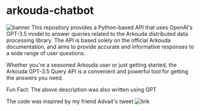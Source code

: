 # arkouda-chatbot
![banner](https://github.com/narenkhatwani/arkouda-chatbot/blob/main/resources/image.png)
This repository provides a Python-based API that uses OpenAI's GPT-3.5 model to answer queries related to the Arkouda distributed data processing library. The API is based solely on the official Arkouda documentation, and aims to provide accurate and informative responses to a wide range of user questions.

Whether you're a seasoned Arkouda user or just getting started, the Arkouda GPT-3.5 Query API is a convenient and powerful tool for getting the answers you need.

Fun Fact: The above description was also written using GPT 

The code was inspired by my friend Advait's tweet ![link](https://twitter.com/lifeofadvait/status/1637457907942817793?s=20) 

